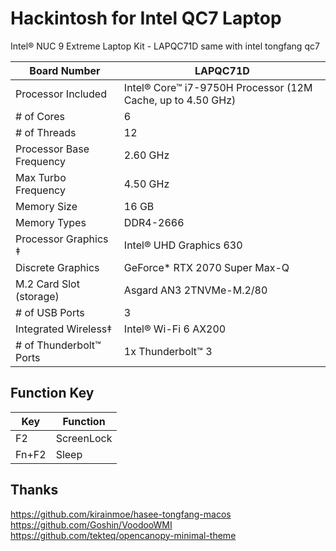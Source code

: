 # Hackintosh for Intel QC7 Laptop

Intel® NUC 9 Extreme Laptop Kit - LAPQC71D
same with intel tongfang qc7


| Board Number             | LAPQC71D                                                    |
|--------------------------|-------------------------------------------------------------|
| Processor Included       | Intel® Core™ i7-9750H Processor (12M Cache, up to 4.50 GHz) |
| # of Cores               | 6                                                           |
| # of Threads             | 12                                                          |
| Processor Base Frequency | 2.60 GHz                                                    |
| Max Turbo Frequency      | 4.50 GHz                                                    |
| Memory Size              | 16 GB                                                       |
| Memory Types             | DDR4-2666                                                   |
| Processor Graphics ‡     | Intel® UHD Graphics 630                                     |
| Discrete Graphics        | GeForce* RTX 2070 Super Max-Q                               |
| M.2 Card Slot (storage)  | Asgard AN3 2TNVMe-M.2/80                                    |
| # of USB Ports           | 3                                                           |
| Integrated Wireless‡     | Intel® Wi-Fi 6 AX200                                        |
| # of Thunderbolt™ Ports  | 1x Thunderbolt™ 3                                           |


## Function Key


| Key  |  Function |
|---|---|
|  F2 |  ScreenLock |
|  Fn+F2 |  Sleep |



## Thanks
https://github.com/kirainmoe/hasee-tongfang-macos
https://github.com/Goshin/VoodooWMI
https://github.com/tekteq/opencanopy-minimal-theme